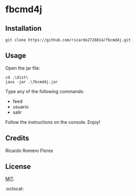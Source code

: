 # fbcmd4j

## Installation
```
git clone https://github.com/ricardo2728814/fbcmd4j.git
```
## Usage
Open the jar file:
```
cd .\dist\
java -jar .\fbcmd4j.jar
```
Type any of the following commands:
- feed
- usuario
- salir

Follow the instructions on the console.
Enjoy!

## Credits
Ricardo Romero Flores
## License
[MIT](./LICENSE).

:octocat: